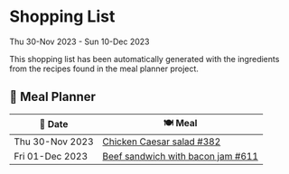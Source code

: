 # Shopping List

Thu 30-Nov 2023 - Sun 10-Dec 2023

This shopping list has been automatically generated with the ingredients from the recipes found in the meal planner project.

## 📅 Meal Planner

|📅 Date| 🍽️ Meal|
|----|----|
|Thu 30-Nov 2023|[Chicken Caesar salad #382](https://github.com/jcallaghan/The-Cookbook/issues/382)|
|Fri 01-Dec 2023|[Beef sandwich with bacon jam #611](https://github.com/jcallaghan/The-Cookbook/issues/611)|
